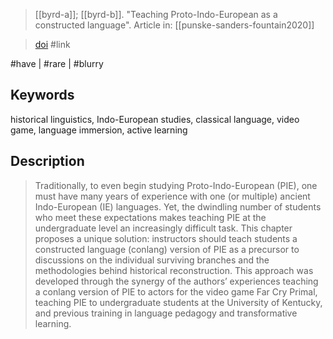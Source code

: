 > [[byrd-a]]; [[byrd-b]]. 
> "Teaching Proto-Indo-European as a constructed language". 
> Article in: [[punske-sanders-fountain2020]]

> [doi](http://doi.org/10.1093/oso/9780198829874.003.0012)
> #link 

#have | #rare | #blurry

## Keywords
historical linguistics, Indo-European studies, classical language, video game, language immersion, active learning

## Description
> Traditionally, to even begin studying Proto-Indo-European (PIE), one must have many years of experience with one (or multiple) ancient Indo-European (IE) languages. Yet, the dwindling number of students who meet these expectations makes teaching PIE at the undergraduate level an increasingly difficult task. This chapter proposes a unique solution: instructors should teach students a constructed language (conlang) version of PIE as a precursor to discussions on the individual surviving branches and the methodologies behind historical reconstruction. This approach was developed through the synergy of the authors’ experiences teaching a conlang version of PIE to actors for the video game Far Cry Primal, teaching PIE to undergraduate students at the University of Kentucky, and previous training in language pedagogy and transformative learning.